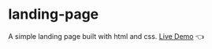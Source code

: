 # landing-page
A simple landing page built with html and css.
[Live Demo](https://chicco4.github.io/landing-page/) :point_left:
